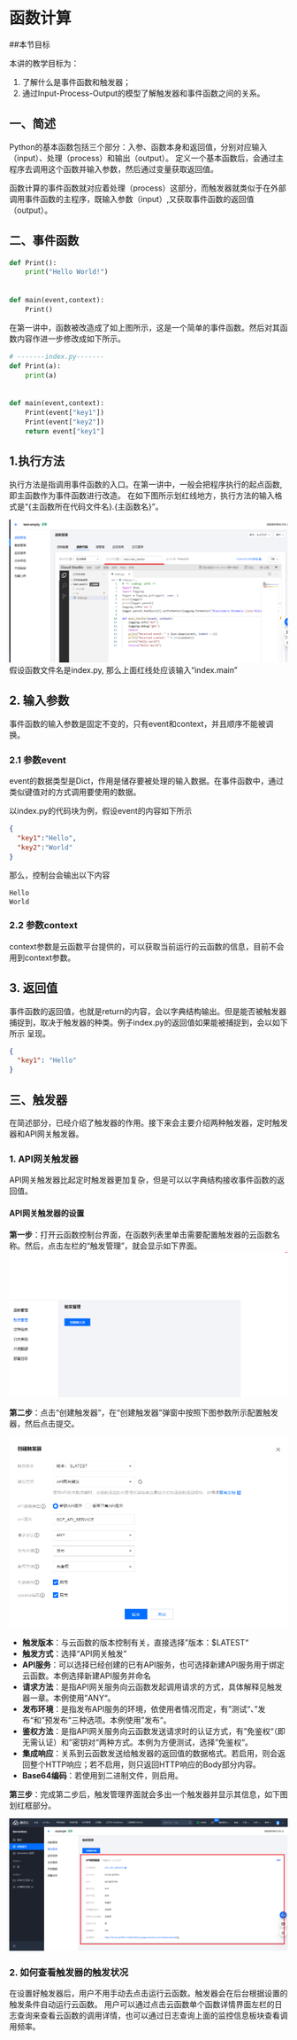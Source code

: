 # 函数计算

##本节目标

本讲的教学目标为：

1. 了解什么是事件函数和触发器；
2. 通过Input-Process-Output的模型了解触发器和事件函数之间的关系。

## 一、简述
Python的基本函数包括三个部分：入参、函数本身和返回值，分别对应输入（input）、处理（process）和输出（output）。
定义一个基本函数后，会通过主程序去调用这个函数并输入参数，然后通过变量获取返回值。

函数计算的事件函数就对应着处理（process）这部分，而触发器就类似于在外部调用事件函数的主程序，既输入参数（input）,又获取事件函数的返回值
（output）。

## 二、事件函数
```python
def Print():
    print("Hello World!")


def main(event,context):
    Print()
```
在第一讲中，函数被改造成了如上图所示，这是一个简单的事件函数。然后对其函数内容作进一步修改成如下所示。
```Python
# -------index.py-------
def Print(a):
    print(a)

    
def main(event,context):
    Print(event["key1"])
    Print(event["key2"])
    return event["key1"]
```
## 1.执行方法
执行方法是指调用事件函数的入口。在第一讲中，一般会把程序执行的起点函数,即主函数作为事件函数进行改造。
在如下图所示划红线地方，执行方法的输入格式是“{主函数所在代码文件名}.{主函数名}”。

![执行方法](./7_1_2_image/Untitled.png)
假设函数文件名是index.py, 那么上面红线处应该输入“index.main”

## 2. 输入参数
事件函数的输入参数是固定不变的，只有event和context，并且顺序不能被调换。
### 2.1 参数event
event的数据类型是Dict，作用是储存要被处理的输入数据。在事件函数中，通过类似键值对的方式调用要使用的数据。

以index.py的代码块为例，假设event的内容如下所示
```json
{
  "key1":"Hello",
  "key2":"World"
}
```
那么，控制台会输出以下内容
```text
Hello
World
```
### 2.2 参数context
context参数是云函数平台提供的，可以获取当前运行的云函数的信息，目前不会用到context参数。

## 3. 返回值
事件函数的返回值，也就是return的内容，会以字典结构输出。但是能否被触发器捕捉到，取决于触发器的种类。例子index.py的返回值如果能被捕捉到，会以如下所示
呈现。
```json
{
  "key1": "Hello"
}
```

## 三、触发器
在简述部分，已经介绍了触发器的作用。接下来会主要介绍两种触发器，定时触发器和API网关触发器。

### 1. API网关触发器
API网关触发器比起定时触发器更加复杂，但是可以以字典结构接收事件函数的返回值。
#### API网关触发器的设置
**第一步**：打开云函数控制台界面，在函数列表里单击需要配置触发器的云函数名称。然后，点击左栏的“触发管理”，就会显示如下界面。
![触发管理初始界面](./7_1_2_image/触发管理初始界面.png)

**第二步**：点击“创建触发器”，在“创建触发器”弹窗中按照下图参数所示配置触发器，然后点击提交。

![API网关触发器](./7_1_2_image/API网关触发器创建配置.png)

* __触发版本__：与云函数的版本控制有关，直接选择”版本：$LATEST“
* __触发方式__：选择“API网关触发”
* __API服务__：可以选择已经创建的已有API服务，也可选择新建API服务用于绑定云函数。本例选择新建API服务并命名
* __请求方法__：是指API网关服务向云函数发起调用请求的方式，具体解释见触发器一章。本例使用”ANY“。
* __发布环境__：是指发布API服务的环境，依使用者情况而定，有”测试“、”发布“和”预发布“三种选项。本例使用”发布“。
* __鉴权方法__：是指API网关服务向云函数发送请求时的认证方式，有”免鉴权“（即无需认证）和”密钥对“两种方式。本例为方便测试，选择”免鉴权“。
* __集成响应__：关系到云函数发送给触发器的返回值的数据格式。若启用，则会返回整个HTTP响应；若不启用，则只返回HTTP响应的Body部分内容。
* __Base64编码__：若使用到二进制文件，则启用。

**第三步**：完成第二步后，触发管理界面就会多出一个触发器并显示其信息，如下图划红框部分。

![创建完毕](./7_1_2_image/创建完毕界面.png)

### 2. 如何查看触发器的触发状况
在设置好触发器后，用户不用手动去点击运行云函数。触发器会在后台根据设置的触发条件自动运行云函数。
用户可以通过点击云函数单个函数详情界面左栏的日志查询来查看云函数的调用详情，也可以通过日志查询上面的监控信息板块查看调用频率。
